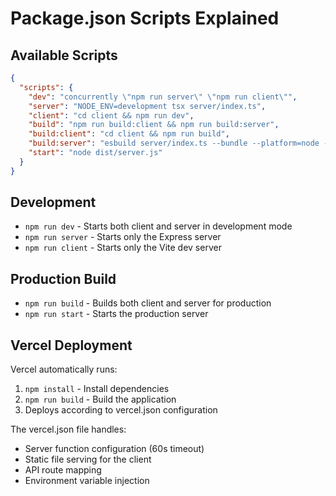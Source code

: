 # Package.json Scripts Explained

## Available Scripts

```json
{
  "scripts": {
    "dev": "concurrently \"npm run server\" \"npm run client\"",
    "server": "NODE_ENV=development tsx server/index.ts",
    "client": "cd client && npm run dev",
    "build": "npm run build:client && npm run build:server",
    "build:client": "cd client && npm run build",
    "build:server": "esbuild server/index.ts --bundle --platform=node --outfile=dist/server.js",
    "start": "node dist/server.js"
  }
}
```

## Development
- `npm run dev` - Starts both client and server in development mode
- `npm run server` - Starts only the Express server
- `npm run client` - Starts only the Vite dev server

## Production Build
- `npm run build` - Builds both client and server for production
- `npm run start` - Starts the production server

## Vercel Deployment
Vercel automatically runs:
1. `npm install` - Install dependencies
2. `npm run build` - Build the application
3. Deploys according to vercel.json configuration

The vercel.json file handles:
- Server function configuration (60s timeout)
- Static file serving for the client
- API route mapping
- Environment variable injection